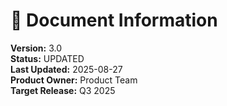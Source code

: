 # 📌 Document Information

**Version:** 3.0  
**Status:** UPDATED  
**Last Updated:** 2025-08-27  
**Product Owner:** Product Team  
**Target Release:** Q3 2025
